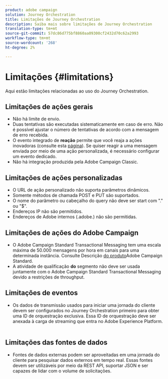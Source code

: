 ```yaml
---
product: adobe campaign
solution: Journey Orchestration
title: Limitações de Journey Orchestration
description: Saiba mais sobre limitações de Journey Orchestration
translation-type: tm+mt
source-git-commit: 57dc86d775bf8860aa09300cf2432d70c62a2993
workflow-type: tm+mt
source-wordcount: '268'
ht-degree: 2%

---
```



# Limitações {#limitations}

Aqui estão limitações relacionadas ao uso do Journey Orchestration.

## Limitações de ações gerais

* Não há limite de envio. 
* Duas tentativas são executadas sistematicamente em caso de erro. Não é possível ajustar o número de tentativas de acordo com a mensagem de erro recebida. 
* O evento integrado de **reação** permite que você reaja a ações inovadoras (consulte esta [página](../building-journeys/reaction-events.md)). Se quiser reagir a uma mensagem enviada por meio de uma ação personalizada, é necessário configurar um evento dedicado. 
* Não há integração produzida pela Adobe Campaign Classic.
 
## Limitações de ações personalizadas

* O URL de ação personalizado não suporta parâmetros dinâmicos. 
* Somente métodos de chamada POST e PUT são suportados. 
* O nome do parâmetro ou cabeçalho do query não deve ser start com &quot;.&quot; ou &quot;$&quot;. 
* Endereços IP não são permitidos. 
* Endereços de Adobe internos (.adobe.) não são permitidas.
 

## Limitações de ações do Adobe Campaign

* O Adobe Campaign Standard Transactional Messaging tem uma escala máxima de 50.000 mensagens por hora em canais para uma determinada instância. Consulte Descrição [do produto](https://helpx.adobe.com/legal/product-descriptions/campaign-standard.html)Adobe Campaign Standard. 
* A atividade de qualificação **do** segmento não deve ser usada juntamente com o Adobe Campaign Standard Transactional Messaging devido a restrições de throughput.
 
## Limitações de eventos

* Os dados de transmissão usados para iniciar uma jornada do cliente devem ser configurados no Journey Orchestration primeiro para obter uma ID de orquestração exclusiva. Essa ID de orquestração deve ser anexada à carga de streaming que entra no Adobe Experience Platform.
 

## Limitações das fontes de dados

* Fontes de dados externas podem ser aproveitadas em uma jornada do cliente para pesquisar dados externos em tempo real. Essas fontes devem ser utilizáveis por meio da REST API, suportar JSON e ser capazes de lidar com o volume de solicitações.